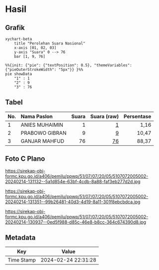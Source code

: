 # Hasil

## Grafik

```mermaid
xychart-beta
    title "Perolehan Suara Nasional"
    x-axis [01, 02, 03]
    y-axis "Suara" 0 --> 76
    bar [1, 9, 76]
```

```mermaid
%%{init: {"pie": {"textPosition": 0.5}, "themeVariables": {"pieOuterStrokeWidth": "5px"}} }%%
pie showData
    "1" : 1
    "2" : 9
    "3" : 76
```

## Tabel

| No. | Nama Paslon    | Suara | Suara (raw) | Persentase |
|:--- |:-------------- | -----:| -----------:| ----------:|
| 1   | ANIES MUHAIMIN | 1     | [1][p-1]    | 1,16       |
| 2   | PRABOWO GIBRAN | 9     | [9][p-2]    | 10,47      |
| 3   | GANJAR MAHFUD  | 76    | [76][p-3]   | 88,37      |


[p-1]: https://github.com/gigit-pemilu/pemilu-2024/blob/main/pilpres/hitung-suara/sub/51-bali/sub/07-karangasem/sub/07-selat/sub/2005-duda-utara/sub/002-tps/sub/paslon-1.txt
[p-2]: https://github.com/gigit-pemilu/pemilu-2024/blob/main/pilpres/hitung-suara/sub/51-bali/sub/07-karangasem/sub/07-selat/sub/2005-duda-utara/sub/002-tps/sub/paslon-2.txt
[p-3]: https://github.com/gigit-pemilu/pemilu-2024/blob/main/pilpres/hitung-suara/sub/51-bali/sub/07-karangasem/sub/07-selat/sub/2005-duda-utara/sub/002-tps/sub/paslon-3.txt

## Foto C Plano

https://sirekap-obj-formc.kpu.go.id/a406/pemilu/ppwp/51/07/07/20/05/5107072005002-20240214-131132--5a1d854e-63bf-4cdb-8a88-faf3eb277d2d.jpg

https://sirekap-obj-formc.kpu.go.id/a406/pemilu/ppwp/51/07/07/20/05/5107072005002-20240214-131351--99b26481-40d3-4d19-8a11-301f8ebcbdca.jpg

https://sirekap-obj-formc.kpu.go.id/a406/pemilu/ppwp/51/07/07/20/05/5107072005002-20240214-130937--0ed5f988-d85c-46e8-b8cc-364c674390d8.jpg


## Metadata

| Key        | Value               |
| ---------- | ------------------- |
| Time Stamp | 2024-02-24 22:31:28 |



